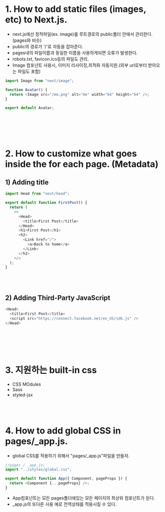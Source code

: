 # 1. How to add static files (images, etc) to Next.js.

- next.js에선 정적파일(ex. image)를 루트경로의 public폴더 안에서 관리한다.(pages와 비슷)
- public의 경로가 '/'로 자동을 잡아준다.
- pages내의 파일이름과 동일한 이름을 사용하게되면 오류가 발생한다.
- robots.txt, favicon.ico등의 파일도 관리.
- Image 컴포넌트 사용시, 이미지 리사이징,최적화 자동지원.(외부 url로부터 받아오는 파일도 포함)

```js
import Image from "next/image";

function Avatar() {
  return <Image src="/me.png" alt="me" width="64" height="64" />;
}

export default Avatar;
```

<br></br>
<br></br>

# 2. How to customize what goes inside the <head> for each page. (Metadata)

## 1) Adding title

```js
import Head from "next/head";

export default function FirstPost() {
  return (
    <>
      <Head>
        <title>First Post</title>
      </Head>
      <h1>First Post</h1>
      <h2>
        <Link href="/">
          <a>Back to home</a>
        </Link>
      </h2>
    </>
  );
}
```

<br></br>

## 2) Adding Third-Party JavaScript

```js
<Head>
  <title>First Post</title>
  <script src="https://connect.facebook.net/en_US/sdk.js" />
</Head>
```

<br></br>
<br></br>

# 3. 지원하는 built-in css

- CSS MOdules
- Sass
- styled-jsx
  <br></br>
  <br></br>

# 4. How to add global CSS in pages/\_app.js.

- global CSS를 적용하기 위해서 "pages/\_app.js"파일을 만들자.

```js
//pages / _app.js;
import "../styles/global.css";

export default function App({ Component, pageProps }) {
  return <Component {...pageProps} />;
}
```

- App컴포넌트는 모든 pages폴더에있는 모든 페이지의 최상위 컴포넌트가 된다.
- \_app.js의 또다른 사용 예로 전역상태를 적용시킬 수 있다.
